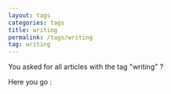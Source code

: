 ```yaml
---
layout: tags
categories: tags
title: writing
permalink: /tags/writing
tag: writing
---
```

You asked for all articles with the tag "writing" ?

Here you go :
